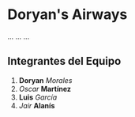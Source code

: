 # Doryan's Airways
...
...
...

## Integrantes del Equipo
1. **Doryan** *Morales*
2. *Oscar* **Martínez**
3. **Luis** *García*
4. *Jair* **Alanís**
